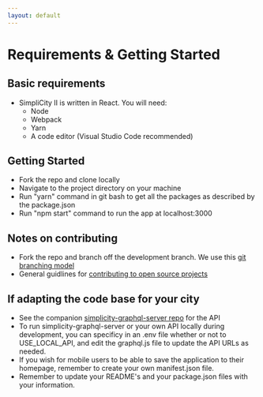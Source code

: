 ```yaml
---
layout: default
---
```

# Requirements & Getting Started

## Basic requirements
* SimpliCity II is written in React. You will need:
  * Node
  * Webpack
  * Yarn
  * A code editor (Visual Studio Code recommended)

## Getting Started
* Fork the repo and clone locally
* Navigate to the project directory on your machine
* Run "yarn" command in git bash to get all the packages as described by the package.json
* Run "npm start" command to run the app at localhost:3000

## Notes on contributing
* Fork the repo and branch off the development branch. We use this [git branching model](http://nvie.com/posts/a-successful-git-branching-model/)
* General guidlines for [contributing to open source projects](https://opensource.guide/how-to-contribute/#how-to-submit-a-contribution)

## If adapting the code base for your city
* See the companion [simplicity-graphql-server repo](https://github.com/cityofasheville/simplicity-graphql-server) for the API
* To run simplicity-graphql-server or your own API locally during development, you can specificy in an .env file whether or not to USE_LOCAL_API, and edit the graphql.js file to update the API URLs as needed.
* If you wish for mobile users to be able to save the application to their homepage, remember to create your own manifest.json file.
* Remember to update your README's and your package.json files with your information.
